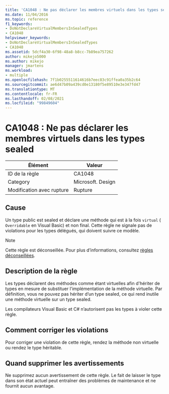 ```yaml
---
title: 'CA1048 : Ne pas déclarer les membres virtuels dans les types sealed'
ms.date: 11/04/2016
ms.topic: reference
f1_keywords:
- DoNotDeclareVirtualMembersInSealedTypes
- CA1048
helpviewer_keywords:
- DoNotDeclareVirtualMembersInSealedTypes
- CA1048
ms.assetid: 5dcf4a30-6f98-48a8-b8cc-7b89ea757262
author: mikejo5000
ms.author: mikejo
manager: jmartens
ms.workload:
- multiple
ms.openlocfilehash: 7f1b0255511614616b7eec83c91ffea0a35b2c64
ms.sourcegitcommit: ae6d47b09a439cd0e13180f5e89510e3e347fd47
ms.translationtype: MT
ms.contentlocale: fr-FR
ms.lasthandoff: 02/08/2021
ms.locfileid: "99849604"
---
```

# <a name="ca1048-do-not-declare-virtual-members-in-sealed-types"></a>CA1048 : Ne pas déclarer les membres virtuels dans les types sealed

|Élément|Valeur|
|-|-|
|ID de la règle|CA1048|
|Category|Microsoft. Design|
|Modification avec rupture|Rupture|

## <a name="cause"></a>Cause
Un type public est sealed et déclare une méthode qui est à la fois `virtual` ( `Overridable` en Visual Basic) et non final. Cette règle ne signale pas de violations pour les types délégués, qui doivent suivre ce modèle.

> [!NOTE]
> Cette règle est déconseillée. Pour plus d’informations, consultez [règles déconseillées](fxcop-unported-deprecated-rules.md).

## <a name="rule-description"></a>Description de la règle
Les types déclarent des méthodes comme étant virtuelles afin d'hériter de types en mesure de substituer l'implémentation de la méthode virtuelle. Par définition, vous ne pouvez pas hériter d’un type sealed, ce qui rend inutile une méthode virtuelle sur un type sealed.

Les compilateurs Visual Basic et C# n’autorisent pas les types à violer cette règle.

## <a name="how-to-fix-violations"></a>Comment corriger les violations
Pour corriger une violation de cette règle, rendez la méthode non virtuelle ou rendez le type héritable.

## <a name="when-to-suppress-warnings"></a>Quand supprimer les avertissements
Ne supprimez aucun avertissement de cette règle. Le fait de laisser le type dans son état actuel peut entraîner des problèmes de maintenance et ne fournit aucun avantage.
